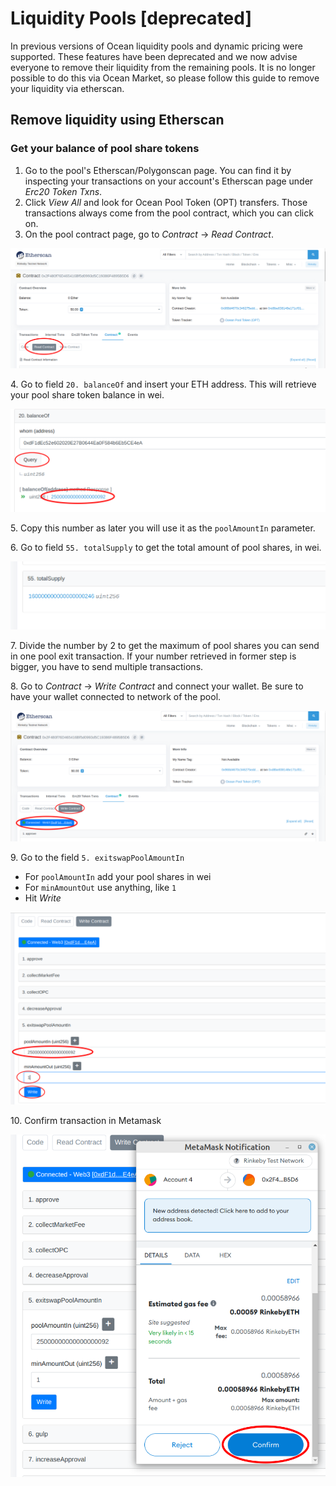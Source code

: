 # Liquidity Pools \[deprecated]

In previous versions of Ocean liquidity pools and dynamic pricing were supported. These features have been deprecated and we now advise everyone to remove their liquidity from the remaining pools. It is no longer possible to do this via Ocean Market, so please follow this guide to remove your liquidity via etherscan.

## Remove liquidity using Etherscan

### Get your balance of pool share tokens

1. Go to the pool's Etherscan/Polygonscan page. You can find it by inspecting your transactions on your account's Etherscan page under _Erc20 Token Txns_.
2. Click _View All_ and look for Ocean Pool Token (OPT) transfers. Those transactions always come from the pool contract, which you can click on.
3. On the pool contract page, go to _Contract_ -> _Read Contract_.

![](<../.gitbook/assets/liquidity/remove-liquidity-1 (1).png>)

4\. Go to field `20. balanceOf` and insert your ETH address. This will retrieve your pool share token balance in wei.

![](../.gitbook/assets/liquidity/remove-liquidity-2.png)

5\. Copy this number as later you will use it as the `poolAmountIn` parameter.

6\. Go to field `55. totalSupply` to get the total amount of pool shares, in wei.

![](../.gitbook/assets/liquidity/remove-liquidity-3.png)

7\. Divide the number by 2 to get the maximum of pool shares you can send in one pool exit transaction. If your number retrieved in former step is bigger, you have to send multiple transactions.

8\. Go to _Contract_ -> _Write Contract_ and connect your wallet. Be sure to have your wallet connected to network of the pool.

![](../.gitbook/assets/liquidity/remove-liquidity-4.png)

9\. Go to the field `5. exitswapPoolAmountIn`

- For `poolAmountIn` add your pool shares in wei
- For `minAmountOut` use anything, like `1`
- Hit _Write_

![](../.gitbook/assets/liquidity/remove-liquidity-5.png)

10\. Confirm transaction in Metamask

![](../.gitbook/assets/liquidity/remove-liquidity-6.png)
